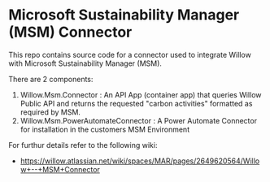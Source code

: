 # Microsoft Sustainability Manager (MSM) Connector

This repo contains source code for a connector used to integrate Willow with Microsoft Sustainability Manager (MSM).

There are 2 components:
1) Willow.Msm.Connector : An API App (container app) that queries Willow Public API and returns the requested "carbon activities" formatted as required by MSM.
2) Willow.Msm.PowerAutomateConnector : A Power Automate Connector for installation in the customers MSM Environment

For furthur details refer to the following wiki:
* https://willow.atlassian.net/wiki/spaces/MAR/pages/2649620564/Willow+--+MSM+Connector


